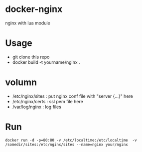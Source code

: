 docker-nginx
============

nginx with lua module

# Usage

* git clone this repo
* docker build -t yourname/nginx .

# volumn

* /etc/nginx/sites : put nginx conf file with "server {...}" here
* /etc/nginx/certs : ssl pem file here
* /var/log/nginx : log files


# Run

`docker run -d -p=80:80 -v /etc/localtime:/etc/localtime  -v /somedir/sites:/etc/nginx/sites --name=nginx your/nginx`
